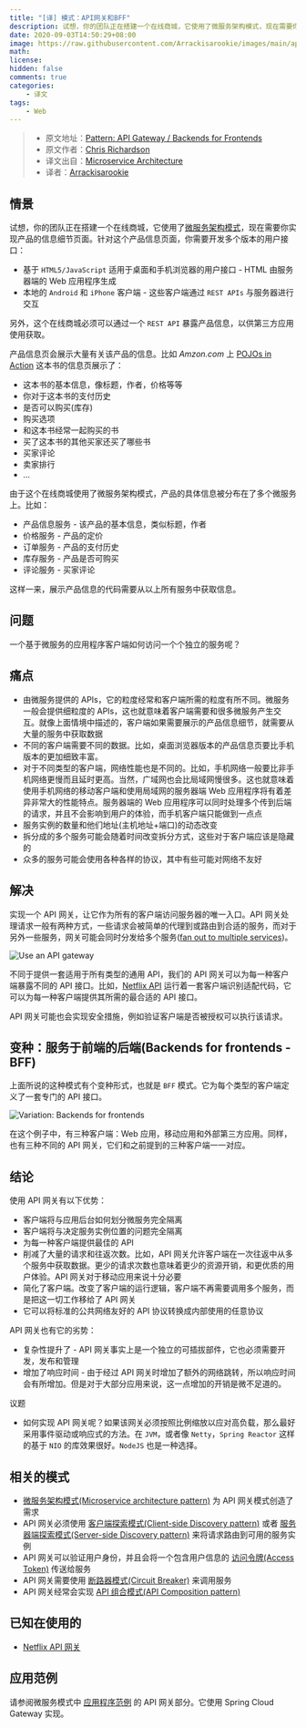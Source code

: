 ```yaml
---
title: "[译] 模式：API网关和BFF"
description: 试想，你的团队正在搭建一个在线商城，它使用了微服务架构模式，现在需要你实现产品的信息细节页面。针对这个产品信息页面，你需要开发多个版本的用户接口：
date: 2020-09-03T14:50:29+08:00
image: https://raw.githubusercontent.com/Arrackisarookie/images/main/api.png
math: 
license: 
hidden: false
comments: true
categories:
    - 译文
tags:
    - Web
---
```


> - 原文地址：[Pattern: API Gateway / Backends for Frontends](https://microservices.io/patterns/apigateway.html)
> - 原文作者：[Chris Richardson](https://microservices.io/about.html)
> - 译文出自：[Microservice Architecture](https://microservices.io/)
> - 译者：[Arrackisarookie](https://github.com/Arrackisarookie)

## 情景

试想，你的团队正在搭建一个在线商城，它使用了[微服务架构模式](https://microservices.io/patterns/microservices.html)，现在需要你实现产品的信息细节页面。针对这个产品信息页面，你需要开发多个版本的用户接口：

+ 基于 `HTML5/JavaScript` 适用于桌面和手机浏览器的用户接口 - HTML 由服务器端的 Web 应用程序生成
+ 本地的 `Android` 和 `iPhone` 客户端 - 这些客户端通过 `REST APIs` 与服务器进行交互

另外，这个在线商城必须可以通过一个 `REST API` 暴露产品信息，以供第三方应用使用获取。

产品信息页会展示大量有关该产品的信息。比如 _Amzon.com_ 上 [POJOs in Action](http://www.amazon.com/POJOs-Action-Developing-Applications-Lightweight/dp/1932394583) 这本书的信息页展示了：

+ 这本书的基本信息，像标题，作者，价格等等
+ 你对于这本书的支付历史
+ 是否可以购买(库存)
+ 购买选项
+ 和这本书经常一起购买的书
+ 买了这本书的其他买家还买了哪些书
+ 买家评论
+ 卖家排行
+ ...

由于这个在线商城使用了微服务架构模式，产品的具体信息被分布在了多个微服务上。比如：

+ 产品信息服务 - 该产品的基本信息，类似标题，作者
+ 价格服务 - 产品的定价
+ 订单服务 - 产品的支付历史
+ 库存服务 - 产品是否可购买
+ 评论服务 - 买家评论

这样一来，展示产品信息的代码需要从以上所有服务中获取信息。

## 问题

一个基于微服务的应用程序客户端如何访问一个个独立的服务呢？

## 痛点

+ 由微服务提供的 APIs，它的粒度经常和客户端所需的粒度有所不同。微服务一般会提供细粒度的 APIs，这也就意味着客户端需要和很多微服务产生交互。就像上面情境中描述的，客户端如果需要展示的产品信息细节，就需要从大量的服务中获取数据
+ 不同的客户端需要不同的数据。比如，桌面浏览器版本的产品信息页要比手机版本的更加细致丰富。
+ 对于不同类型的客户端，网络性能也是不同的。比如，手机网络一般要比非手机网络更慢而且延时更高。当然，广域网也会比局域网慢很多。这也就意味着使用手机网络的移动客户端和使用局域网的服务器端 Web 应用程序将有着差异非常大的性能特点。服务器端的 Web 应用程序可以同时处理多个传到后端的请求，并且不会影响到用户的体验，而手机客户端只能做到一点点
+ 服务实例的数量和他们地址(主机地址+端口)的动态改变
+ 拆分成的多个服务可能会随着时间改变拆分方式，这些对于客户端应该是隐藏的
+ 众多的服务可能会使用各种各样的协议，其中有些可能对网络不友好

## 解决

实现一个 API 网关，让它作为所有的客户端访问服务器的唯一入口。API 网关处理请求一般有两种方式，一些请求会被简单的代理到或路由到合适的服务，而对于另外一些服务，网关可能会同时分发给多个服务([fan out to multiple services](https://en.wikipedia.org/wiki/Fan-out_(software)))。

![Use an API gateway](https://microservices.io/i/apigateway.jpg)

不同于提供一套适用于所有类型的通用 API，我们的 API 网关可以为每一种客户端暴露不同的 API 接口。比如，[Netflix API]() 运行着一套客户端识别适配代码，它可以为每一种客户端提供其所需的最合适的 API 接口。

API 网关可能也会实现安全措施，例如验证客户端是否被授权可以执行该请求。

## 变种：服务于前端的后端(Backends for frontends - BFF)

上面所说的这种模式有个变种形式，也就是 `BFF` 模式。它为每个类型的客户端定义了一套专门的 API 接口。

![Variation: Backends for frontends](https://microservices.io/i/bffe.png)

在这个例子中，有三种客户端：Web 应用，移动应用和外部第三方应用。同样，也有三种不同的 API 网关，它们和之前提到的三种客户端一一对应。

## 结论

使用 API 网关有以下优势：

+ 客户端将与应用后台如何划分微服务完全隔离
+ 客户端将与决定服务实例位置的问题完全隔离
+ 为每一种客户端提供最佳的 API
+ 削减了大量的请求和往返次数。比如，API 网关允许客户端在一次往返中从多个服务中获取数据。更少的请求次数也意味着更少的资源开销，和更优质的用户体验。API 网关对于移动应用来说十分必要
+ 简化了客户端。改变了客户端的运行逻辑，客户端不再需要调用多个服务，而是把这一切工作移给了 API 网关
+ 它可以将标准的公共网络友好的 API 协议转换成内部使用的任意协议

API 网关也有它的劣势：

+ 复杂性提升了 - API 网关事实上是一个独立的可插拔部件，它也必须需要开发，发布和管理
+ 增加了响应时间 - 由于经过 API 网关时增加了额外的网络跳转，所以响应时间会有所增加。但是对于大部分应用来说，这一点增加的开销是微不足道的。

议题

+ 如何实现 API 网关呢？如果该网关必须按照比例缩放以应对高负载，那么最好采用事件驱动或响应式的方法。在 `JVM`，或者像 `Netty`，`Spring Reactor` 这样的基于 `NIO` 的库效果很好。`NodeJS` 也是一种选择。

## 相关的模式

+ [微服务架构模式(Microservice architecture pattern)](https://microservices.io/patterns/microservices.html) 为 API 网关模式创造了需求
+ API 网关必须使用 [客户端探索模式(Client-side Discovery pattern)](https://microservices.io/patterns/client-side-discovery.html) 或者 [服务器端探索模式(Server-side Discovery pattern)](https://microservices.io/patterns/server-side-discovery.html) 来将请求路由到可用的服务实例
+ API 网关可以验证用户身份，并且会将一个包含用户信息的 [访问令牌(Access Token)](https://microservices.io/patterns/security/access-token.html) 传送给服务
+ API 网关需要使用 [断路器模式(Circuit Breaker)](https://microservices.io/patterns/reliability/circuit-breaker.html) 来调用服务
+ API 网关经常会实现 [API 组合模式(API Composition pattern)](https://microservices.io/patterns/data/api-composition.html)

## 已知在使用的

+ [Netflix API 网关](http://techblog.netflix.com/2012/07/embracing-differences-inside-netflix.html)

## 应用范例

请参阅微服务模式中 [应用程序范例](https://github.com/microservice-patterns/ftgo-application) 的 API 网关部分。它使用 Spring Cloud Gateway 实现。
